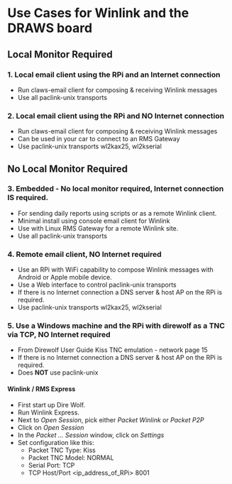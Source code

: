 # Use Cases for Winlink and the DRAWS board


## Local Monitor Required

### 1. Local email client using the RPi and an Internet connection
* Run claws-email client for composing & receiving Winlink messages
* Use all paclink-unix transports

### 2. Local email client using the RPi and __NO__ Internet connection
* Run claws-email client for composing & receiving Winlink messages
* Can be used in your car to connect to an RMS Gateway
* Use paclink-unix transports wl2kax25, wl2kserial

## No Local Monitor Required

### 3. Embedded - No local monitor required, Internet connection __IS__ required.
* For sending daily reports using scripts or as a remote Winlink client.
* Minimal install using console email client for Winlink
* Use with Linux RMS Gateway for a remote Winlink site.
* Use all paclink-unix transports

### 4. Remote email client, __NO__ Internet required
* Use an RPi with WiFi capability to compose Winlink messages with Android or Apple mobile device.
* Use a Web interface to control paclink-unix transports
* If there is no Internet connection a DNS server & host AP on the RPi is required.
* Use paclink-unix transports wl2kax25, wl2kserial

### 5. Use a Windows machine and the RPi with direwolf as a TNC via TCP, __NO__ Internet required
* From Direwolf User Guide Kiss TNC emulation - network page 15
* If there is no Internet connection a DNS server & host AP on the RPi is required.
* Does __NOT__ use paclink-unix

#### Winlink / RMS Express
* First start up Dire Wolf.
* Run Winlink Express.
* Next to _Open Session_, pick either _Packet Winlink_ or _Packet P2P_
* Click on _Open Session_
* In the _Packet ... Session_ window, click on _Settings_
* Set configuration like this:
  * Packet TNC Type: Kiss
  * Packet TNC Model: NORMAL
  * Serial Port: TCP
  * TCP Host/Port <ip_address_of_RPi> 8001
